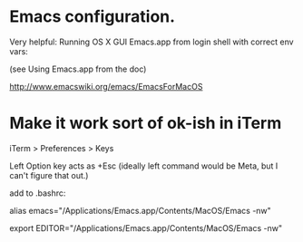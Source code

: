 # Emacs configuration. #

Very helpful: Running OS X GUI Emacs.app from login shell with correct env vars:

(see Using Emacs.app from the doc)

<http://www.emacswiki.org/emacs/EmacsForMacOS>

# Make it work sort of ok-ish in iTerm #

iTerm > Preferences > Keys

Left Option key acts as +Esc (ideally left command would be Meta, but I can't figure that out.)

add to .bashrc:

alias emacs="/Applications/Emacs.app/Contents/MacOS/Emacs -nw"

export EDITOR="/Applications/Emacs.app/Contents/MacOS/Emacs -nw"
